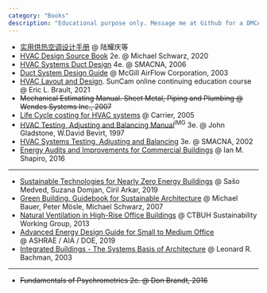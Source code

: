 ```yaml
---
category: "Books"
description: "Educational purpose only. Message me at Github for a DMCA take down request."
---
```


- [实用供热空调设计手册](https://drive.google.com/file/d/1MjWEZ0ekKmWE5oHEal-YnSUh3pEPh9S-/view?usp=drive_link) @ 陆耀庆等
- [HVAC Design Source Book](https://drive.google.com/file/d/1DTzfp5N2He-QCn3IBo4KKO_51gWLFCvw/view?usp=drive_link) 2e.
  @ Michael Schwarz, 2020
- [HVAC Systems Duct Design](https://drive.google.com/file/d/1GK17QpiMFOw70jfcL20lHKYvEcgl8mds/view?usp=drive_link) 4e. 
  @ SMACNA, 2006
- [Duct System Design Guide](https://drive.google.com/file/d/1Ywq048EpLO5EO07rd3nyYimK9pytH4HI/view?usp=drive_link)
  @ McGill AirFlow Corporation, 2003
- [HVAC Layout and Design](https://drive.google.com/file/d/1KoGChlFs_ongwiAVbNGa5u74qWhP0bmN/view?usp=drive_link). SunCam online continuing education course
  @ Eric L. Brault, 2021
- ~~Mechanical Estimating Manual. Sheet Metal, Piping and Plumbing @ Wendes Systems Inc., 2007~~
- [Life Cycle costing for HVAC systems](https://drive.google.com/file/d/1--DraQhVjdjO3TdCPH0sC-wkf-UyrTMj/view?usp=drive_link)
  @ Carrier, 2005
- [HVAC Testing, Adjusting and Balancing Manual](https://drive.google.com/file/d/1MKRaVkUWPQSXI2HdBDG8XT-ux7Yrvrxz/view?usp=drive_link)<sup>IMG</sup> 3e.
  @ John Gladstone, W.David Bevirt, 1997
- [HVAC Systems Testing, Adjusting and Balancing](https://drive.google.com/file/d/1ctk1c0s60zcAKbil4wGVjn5YSFdUuYYZ/view?usp=drive_link) 3e. 
  @ SMACNA, 2002
- [Energy Audits and Improvements for Commercial Buildings](https://drive.google.com/file/d/1y4w9iOP9KCzOBm3qoJAj4FOmfCn9Ss3C/view?usp=drive_link)
  @ Ian M. Shapiro, 2016

------

- [Sustainable Technologies for Nearly Zero Energy Buildings](https://drive.google.com/file/d/1wn0nfAnt6M9KpFuom_2IEFoAhX6H8AQM/view?usp=drive_link)
  @ Sašo Medved, Suzana Domjan, Ciril Arkar, 2019
- [Green Building. Guidebook for Sustainable Architecture](https://drive.google.com/file/d/1Gl1N08W1car-IBd6feB5KQuLN5F5Jpyh/view?usp=drive_link)
  @ Michael Bauer, Peter Mösle, Michael Schwarz, 2007
- [Natural Ventilation in High-Rise Office Buildings](https://drive.google.com/file/d/1Vn7mpEUJcFQlK8A-UF-F4yx_LaTz4wgO/view?usp=drive_link)
  @ CTBUH Sustainability Working Group, 2013
- [Advanced Energy Design Guide for Small to Medium Office](https://drive.google.com/file/d/1HdYJy5udvguQE5CxjZmYpqDYEcUoPfxL/view?usp=drive_link)  
  @ ASHRAE / AIA / DOE, 2019
- [Integrated Buildings - The Systems Basis of Architecture](https://drive.google.com/file/d/18iGv5XqCdQWr6QJih7Do897fBkQk4-Is/view?usp=drive_link)
  @ Leonard R. Bachman, 2003

------

- ~~Fundamentals of Psychrometrics 2e. @ Don Brandt, 2016~~
  